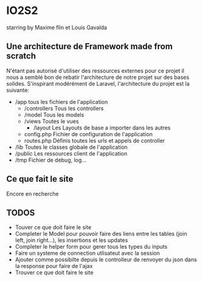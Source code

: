 # IO2S2
starring by Maxime flin et Louis Gavalda

## Une architecture de Framework made from scratch
N'étant pas autorisé d'utiliser des ressources externes pour ce projet il nous a semblé bon de rebatir l'architecture de notre projet sur des bases solides. S'inspirant modérément de Laravel, l'architecture du projet est la suivante:

- /app tous les fichiers de l'application
    - /controllers Tous les controllers
    - /model Tous les models
    - /views Toutes le vues
        - /layout Les Layouts de base a importer dans les autres
    - config.php Fichier de configuration de l'application
    - routes.php Définis toutes les urls et appels de controller
- /lib Toutes le classes globale de l'application
- /public Les ressources client de l'application
- /tmp Fichier de debug, log...

## Ce que fait le site
Encore en recherche

## TODOS
* Touver ce que doit faire le site
* Completer le Model pour pouvoir faire des liens entre les tables (join left, join right...), les insertions et les updates
* Completer le helper form pour gerer tous les types du inputs
* Faire un systeme de connection utlisateut avec la session
* Ajouter comme possibilte depuis le controlleur de renvoyer du json dans la response pour faire de l'ajax
* Trouver ce que doit faire le site
